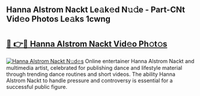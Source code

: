 ## Hanna Alstrom Nackt Le𝚊k𝚎d N𝚞𝚍e - Part-CNt Vid𝚎o Photos Le𝚊ks 1cwng

# <h2><a href="http://fb78hlw.evod.top/?m=Hanna+Alstrom+Nackt">🔗 👉🔴 Hanna Alstrom Nackt Vid𝚎o Ph𝚘t𝚘s</a></h2>

[![Hanna Alstrom Nackt N𝚞d𝚎s](https://i.imgur.com/8V9OHl7.gif)](http://fb78hlw.evod.top/?m=Hanna+Alstrom+Nackt)
Online entertainer Hanna Alstrom Nackt and multimedia artist, celebrated for publishing dance and lifestyle material through trending dance routines and short videos. The ability Hanna Alstrom Nackt to handle pressure and controversy is essential for a successful public figure. 
